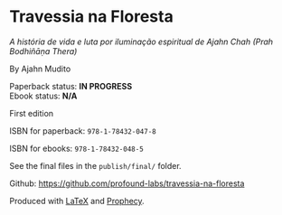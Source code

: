 Travessia na Floresta
=====================

*A história de vida e luta por iluminação espiritual de Ajahn Chah (Prah Bodhiñāṇa Thera)*

By Ajahn Mudito

Paperback status: **IN PROGRESS**  
Ebook status: **N/A**

First edition

ISBN for paperback: `978-1-78432-047-8`

ISBN for ebooks: `978-1-78432-048-5`

See the final files in the `publish/final/` folder.

Github: <https://github.com/profound-labs/travessia-na-floresta>

Produced with [LaTeX](http://latex-project.org/) and [Prophecy](https://github.com/profound-labs/prophecy).


